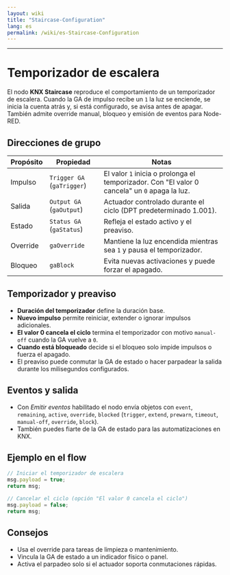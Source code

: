 ```yaml
---
layout: wiki
title: "Staircase-Configuration"
lang: es
permalink: /wiki/es-Staircase-Configuration
---
```

---
# Temporizador de escalera
El nodo **KNX Staircase** reproduce el comportamiento de un temporizador de escalera. Cuando la GA de impulso recibe un `1` la luz se enciende, se inicia la cuenta atrás y, si está configurado, se avisa antes de apagar. También admite override manual, bloqueo y emisión de eventos para Node-RED.
## Direcciones de grupo
|Propósito|Propiedad|Notas|
|--|--|--|
| Impulso | `Trigger GA` (`gaTrigger`) | El valor `1` inicia o prolonga el temporizador. Con "El valor 0 cancela" un `0` apaga la luz. |
| Salida | `Output GA` (`gaOutput`) | Actuador controlado durante el ciclo (DPT predeterminado 1.001). |
| Estado | `Status GA` (`gaStatus`) | Refleja el estado activo y el preaviso. |
| Override | `gaOverride` | Mantiene la luz encendida mientras sea `1` y pausa el temporizador. |
| Bloqueo | `gaBlock` | Evita nuevas activaciones y puede forzar el apagado. |
## Temporizador y preaviso
- **Duración del temporizador** define la duración base.
- **Nuevo impulso** permite reiniciar, extender o ignorar impulsos adicionales.
- **El valor 0 cancela el ciclo** termina el temporizador con motivo `manual-off` cuando la GA vuelve a `0`.
- **Cuando está bloqueado** decide si el bloqueo solo impide impulsos o fuerza el apagado.
- El preaviso puede conmutar la GA de estado o hacer parpadear la salida durante los milisegundos configurados.
## Eventos y salida
- Con *Emitir eventos* habilitado el nodo envía objetos con `event`, `remaining`, `active`, `override`, `blocked` (`trigger`, `extend`, `prewarn`, `timeout`, `manual-off`, `override`, `block`).
- También puedes fiarte de la GA de estado para las automatizaciones en KNX.
## Ejemplo en el flow
```javascript
// Iniciar el temporizador de escalera
msg.payload = true;
return msg;
```
```javascript
// Cancelar el ciclo (opción "El valor 0 cancela el ciclo")
msg.payload = false;
return msg;
```
## Consejos
- Usa el override para tareas de limpieza o mantenimiento.
- Vincula la GA de estado a un indicador físico o panel.
- Activa el parpadeo solo si el actuador soporta conmutaciones rápidas.
